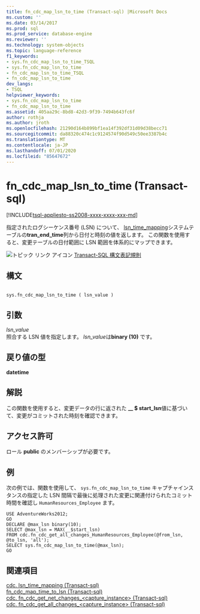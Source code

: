 ```yaml
---
title: fn_cdc_map_lsn_to_time (Transact-sql) |Microsoft Docs
ms.custom: ''
ms.date: 03/14/2017
ms.prod: sql
ms.prod_service: database-engine
ms.reviewer: ''
ms.technology: system-objects
ms.topic: language-reference
f1_keywords:
- sys.fn_cdc_map_lsn_to_time_TSQL
- sys.fn_cdc_map_lsn_to_time
- fn_cdc_map_lsn_to_time_TSQL
- fn_cdc_map_lsn_to_time
dev_langs:
- TSQL
helpviewer_keywords:
- sys.fn_cdc_map_lsn_to_time
- fn_cdc_map_lsn_to_time
ms.assetid: 405aa29c-8bd8-42d3-9f39-7494b643fc6f
author: rothja
ms.author: jroth
ms.openlocfilehash: 21290d164b899bf1ea14f392df31d09d38becc71
ms.sourcegitcommit: da88320c474c1c9124574f90d549c50ee3387b4c
ms.translationtype: MT
ms.contentlocale: ja-JP
ms.lasthandoff: 07/01/2020
ms.locfileid: "85647672"
---
```

# <a name="sysfn_cdc_map_lsn_to_time-transact-sql"></a>fn_cdc_map_lsn_to_time (Transact-sql)
[!INCLUDE[tsql-appliesto-ss2008-xxxx-xxxx-xxx-md](../../includes/applies-to-version/sqlserver.md)]

  指定されたログシーケンス番号 (LSN) について、 [lsn_time_mapping](../../relational-databases/system-tables/cdc-lsn-time-mapping-transact-sql.md)システムテーブルの**tran_end_time**列から日付と時刻の値を返します。 この関数を使用すると、変更テーブルの日付範囲に LSN 範囲を体系的にマップできます。  
  
 ![トピック リンク アイコン](../../database-engine/configure-windows/media/topic-link.gif "トピック リンク アイコン") [Transact-SQL 構文表記規則](../../t-sql/language-elements/transact-sql-syntax-conventions-transact-sql.md)  
  
## <a name="syntax"></a>構文  
  
```  
  
sys.fn_cdc_map_lsn_to_time ( lsn_value )  
```  
  
## <a name="arguments"></a>引数  
 *lsn_value*  
 照合する LSN 値を指定します。 *lsn_value*は**binary (10)** です。  
  
## <a name="return-type"></a>戻り値の型  
 **datetime**  
  
## <a name="remarks"></a>解説  
 この関数を使用すると、変更データの行に返された **__ $ start_lsn**値に基づいて、変更がコミットされた時刻を確認できます。  
  
## <a name="permissions"></a>アクセス許可  
 ロール **public** のメンバーシップが必要です。  
  
## <a name="examples"></a>例  
 次の例では、関数を使用して、 `sys.fn_cdc_map_lsn_to_time` キャプチャインスタンスの指定した LSN 間隔で最後に処理された変更に関連付けられたコミット時間を確認し `HumanResources_Employee` ます。  
  
```  
USE AdventureWorks2012;  
GO  
DECLARE @max_lsn binary(10);  
SELECT @max_lsn = MAX(__$start_lsn)  
FROM cdc.fn_cdc_get_all_changes_HumanResources_Employee(@from_lsn, @to_lsn, 'all');  
SELECT sys.fn_cdc_map_lsn_to_time(@max_lsn);  
GO   
```  
  
## <a name="see-also"></a>関連項目  
 [cdc. lsn_time_mapping &#40;Transact-sql&#41;](../../relational-databases/system-tables/cdc-lsn-time-mapping-transact-sql.md)   
 [fn_cdc_map_time_to_lsn &#40;Transact-sql&#41;](../../relational-databases/system-functions/sys-fn-cdc-map-time-to-lsn-transact-sql.md)   
 [cdc. fn_cdc_get_net_changes_&#60;capture_instance&#62; &#40;Transact-sql&#41;](../../relational-databases/system-functions/cdc-fn-cdc-get-net-changes-capture-instance-transact-sql.md)   
 [cdc. fn_cdc_get_all_changes_&#60;capture_instance&#62;  &#40;Transact-sql&#41;](../../relational-databases/system-functions/cdc-fn-cdc-get-all-changes-capture-instance-transact-sql.md)  
  
  
